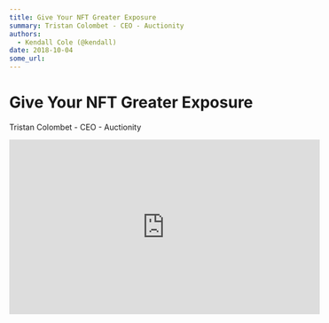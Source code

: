 ```yaml
---
title: Give Your NFT Greater Exposure
summary: Tristan Colombet - CEO - Auctionity
authors:
  - Kendall Cole (@kendall)
date: 2018-10-04
some_url: 
---
```


# Give Your NFT Greater Exposure


Tristan Colombet - CEO - Auctionity

<div align="center"><iframe width="560" height="315" src="https://www.youtube.com/embed/O4pDVrO415Q" frameborder="0" allow="encrypted-media" allowfullscreen></iframe></div>
